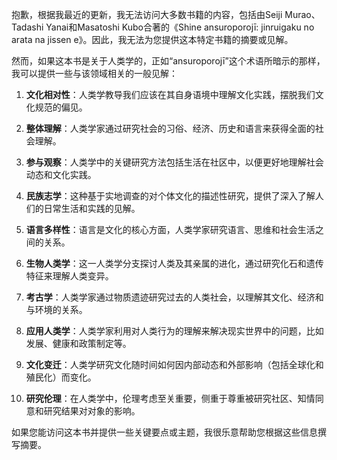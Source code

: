 抱歉，根据我最近的更新，我无法访问大多数书籍的内容，包括由Seiji Murao、Tadashi Yanai和Masatoshi Kubo合著的《Shine ansuroporojī: jinruigaku no arata na jissen e》。因此，我无法为您提供这本特定书籍的摘要或见解。

然而，如果这本书是关于人类学的，正如“ansuroporojī”这个术语所暗示的那样，我可以提供一些与该领域相关的一般见解：

1. **文化相对性**：人类学教导我们应该在其自身语境中理解文化实践，摆脱我们文化规范的偏见。

2. **整体理解**：人类学家通过研究社会的习俗、经济、历史和语言来获得全面的社会理解。

3. **参与观察**：人类学中的关键研究方法包括生活在社区中，以便更好地理解社会动态和文化实践。

4. **民族志学**：这种基于实地调查的对个体文化的描述性研究，提供了深入了解人们的日常生活和实践的见解。

5. **语言多样性**：语言是文化的核心方面，人类学家研究语言、思维和社会生活之间的关系。

6. **生物人类学**：这一人类学分支探讨人类及其亲属的进化，通过研究化石和遗传特征来理解人类变异。

7. **考古学**：人类学家通过物质遗迹研究过去的人类社会，以理解其文化、经济和与环境的关系。

8. **应用人类学**：人类学家利用对人类行为的理解来解决现实世界中的问题，比如发展、健康和政策制定等。

9. **文化变迁**：人类学研究文化随时间如何因内部动态和外部影响（包括全球化和殖民化）而变化。

10. **研究伦理**：在人类学中，伦理考虑至关重要，侧重于尊重被研究社区、知情同意和研究结果对对象的影响。

如果您能访问这本书并提供一些关键要点或主题，我很乐意帮助您根据这些信息撰写摘要。